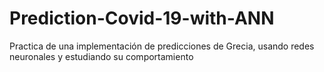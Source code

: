 # Prediction-Covid-19-with-ANN
Practica de una implementación de  predicciones de Grecia, usando redes neuronales y estudiando su comportamiento
